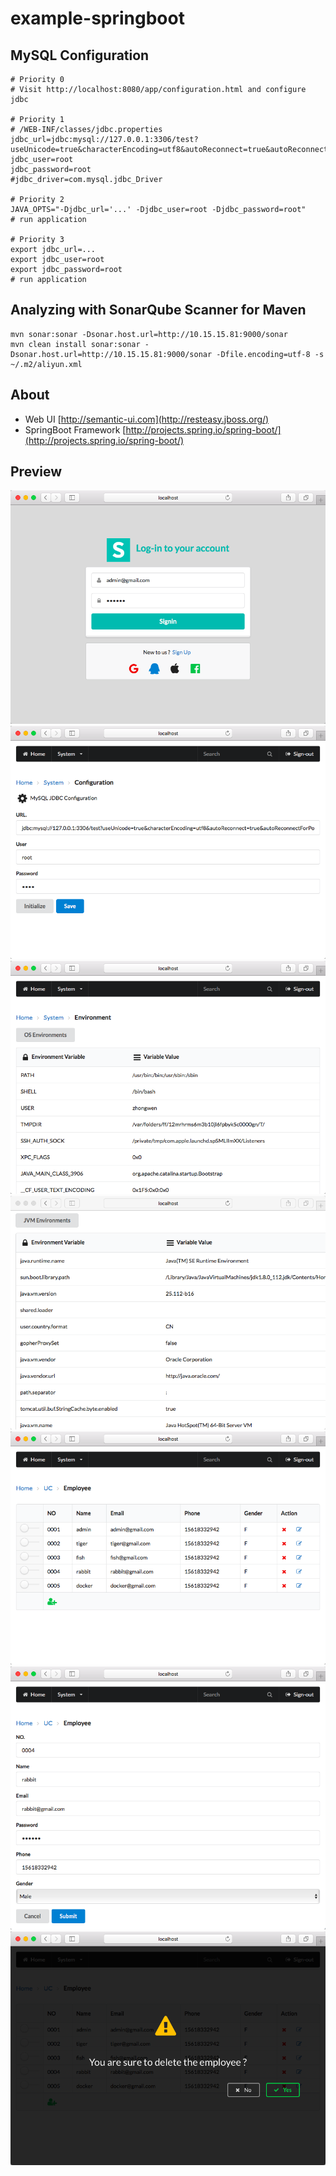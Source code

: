 # example-springboot


## MySQL Configuration

	# Priority 0
	# Visit http://localhost:8080/app/configuration.html and configure jdbc
	
	# Priority 1
	# /WEB-INF/classes/jdbc.properties
	jdbc_url=jdbc:mysql://127.0.0.1:3306/test?useUnicode=true&characterEncoding=utf8&autoReconnect=true&autoReconnectForPools=true&failOverReadOnly=false
	jdbc_user=root
	jdbc_password=root
	#jdbc_driver=com.mysql.jdbc_Driver
	
	# Priority 2
	JAVA_OPTS="-Djdbc_url='...' -Djdbc_user=root -Djdbc_password=root"
	# run application
	
	# Priority 3
	export jdbc_url=...
	export jdbc_user=root
	export jdbc_password=root
	# run application
  
## Analyzing with SonarQube Scanner for Maven
  
	mvn sonar:sonar -Dsonar.host.url=http://10.15.15.81:9000/sonar
	mvn clean install sonar:sonar -Dsonar.host.url=http://10.15.15.81:9000/sonar -Dfile.encoding=utf-8 -s ~/.m2/aliyun.xml
	
   
## About  
  
- Web UI [http://semantic-ui.com](http://resteasy.jboss.org/)
- SpringBoot Framework [http://projects.spring.io/spring-boot/](http://projects.spring.io/spring-boot/)
  
## Preview
  
![Alt text](README/signin.png)
![Alt text](README/configuration.png)
![Alt text](README/env-os.png)
![Alt text](README/env-jvm.png)
![Alt text](README/index.png)
![Alt text](README/edit.png)
![Alt text](README/delete.png)
  